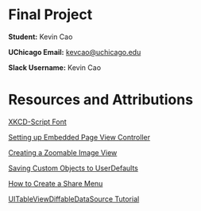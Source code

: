 # Final Project

**Student:** Kevin Cao

**UChicago Email:** kevcao@uchicago.edu

**Slack Username:** Kevin Cao

# Resources and Attributions

[XKCD-Script Font](https://github.com/ipython/xkcd-font/tree/master/xkcd-script)

[Setting up Embedded Page View Controller](https://itnext.io/ios-uipageviewcontroller-easy-dd559c51ffa)

[Creating a Zoomable Image View](https://betterprogramming.pub/creating-a-zoomable-image-view-in-swift-c5ce67f17b2e)

[Saving Custom Objects to UserDefaults](https://cocoacasts.com/ud-5-how-to-store-a-custom-object-in-user-defaults-in-swift)

[How to Create a Share Menu](https://blog.devgenius.io/how-to-share-content-from-your-app-with-uiactivityviewcontroller-in-swift-27e46438f11c)

[UITableViewDiffableDataSource Tutorial](https://www.swiftjectivec.com/diffable-datasource-tableview/)
